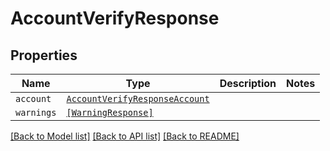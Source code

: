 # AccountVerifyResponse



## Properties

| Name | Type | Description | Notes |
| ---- | ---- | ----------- | ----- |
| `account` | [```AccountVerifyResponseAccount```](AccountVerifyResponseAccount.md) |    |  |
| `warnings` | [```[WarningResponse]```](WarningResponse.md) |    |  |


[[Back to Model list]](../README.md#documentation-for-models) [[Back to API list]](../README.md#documentation-for-api-endpoints) [[Back to README]](../README.md)


